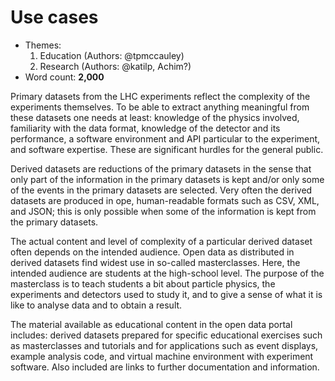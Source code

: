 # Use cases

- Themes:
    1. Education (Authors: @tpmccauley)
    2. Research (Authors: @katilp, Achim?)
- Word count: **2,000**

Primary datasets from the LHC experiments reflect the complexity of the experiments themselves. To be able to extract anything meaningful from these datasets one needs at least: knowledge of the physics involved, familiarity with the data format, knowledge of the detector and its performance, a software environment and API particular to the experiment, and software expertise. These are significant hurdles for the general public.

Derived datasets are reductions of the primary datasets in the sense that only part of the information in the primary datasets is kept and/or only some of the events in the primary datasets are selected. Very often the derived datasets are produced in ope, human-readable formats such as CSV, XML, and JSON; this is only possible when some of the information is kept from the primary datasets. 

The actual content and level of complexity of a particular derived dataset often depends on the intended audience. Open data as distributed in derived datasets find widest use in so-called masterclasses. Here, the intended audience are students at the high-school level. The purpose of the masterclass is to teach students a bit about particle physics, the experiments and detectors used to study it, and to give a sense of what it is like to analyse data and to obtain a result.

The material available as educational content in the open data portal includes: derived datasets prepared for specific educational exercises such as masterclasses and tutorials and for applications such as event displays, example analysis code, and virtual machine environment with experiment software. Also included are links to further documentation and information.
